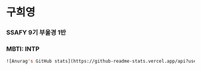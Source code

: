 # 구희영

### SSAFY 9기 부울경 1반

### MBTI: INTP





```lisp
![Anurag's GitHub stats](https://github-readme-stats.vercel.app/api?username=anuraghazra&theme=vue_icons=true)
```


